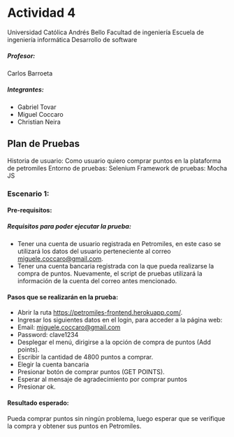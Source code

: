 # Actividad 4

Universidad Católica Andrés Bello
Facultad de ingeniería
Escuela de ingeniería informática
Desarrollo de software

##### Profesor:         
Carlos Barroeta   

##### Integrantes:
- Gabriel Tovar
- Miguel Coccaro
- Christian Neira
 
## Plan de Pruebas

Historia de usuario: Como usuario quiero comprar puntos en la plataforma de petromiles
Entorno de pruebas: Selenium
Framework de pruebas: Mocha JS

### Escenario 1:

#### Pre-requisitos:

##### Requisitos para poder ejecutar la prueba:
- Tener una cuenta de usuario registrada en Petromiles, en este caso se utilizará los datos del usuario perteneciente al correo miguele.coccaro@gmail.com.
- Tener una cuenta bancaria registrada con la que pueda realizarse la compra de puntos. Nuevamente, el script de pruebas utilizará la información de la cuenta del correo antes mencionado.

#### Pasos que se realizarán en la prueba:

- Abrir la ruta  https://petromiles-frontend.herokuapp.com/.
- Ingresar los siguientes datos en el login, para acceder a la página web: 
- Email: miguele.coccaro@gmail.com
- Password: clave1234
- Desplegar el menú, dirigirse a la opción de compra de puntos (Add points).
- Escribir la cantidad de 4800 puntos a comprar.
- Elegir la cuenta bancaria 
- Presionar botón de comprar puntos (GET POINTS).
- Esperar al mensaje de agradecimiento por comprar puntos 
- Presionar ok.

#### Resultado esperado: 
Pueda comprar puntos sin ningún problema, luego esperar que se verifique la compra y obtener sus puntos en Petromiles. 
